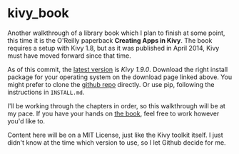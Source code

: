 # kivy_book

Another walkthrough of a library book which I plan to finish at some point, this
time it is the O'Reilly paperback **Creating Apps in Kivy**. The book requires a
setup with Kivy 1.8, but as it was published in April 2014, Kivy must have moved
forward since that time.

As of this commit, the [latest version][new] is *Kivy 1.9.0*. Download the right
install package for your operating system on the download page linked above. You
might prefer to clone the [github repo][kgr] directly. Or use pip, following the
instructions in `INSTALL.md`.

I'll be working through the chapters in order, so this walkthrough will be at my
pace. If you have your hands on [the book][get], feel free to work however you'd
like to.

Content here will be on a MIT License, just like the Kivy toolkit itself. I just
didn't know at the time which version to use, so I let Github decide for me.

[new]: http://kivy.org/#download
[kgr]: http://github.com/kivy/kivy
[get]: http://shop.oreilly.com/product/0636920032595.do
